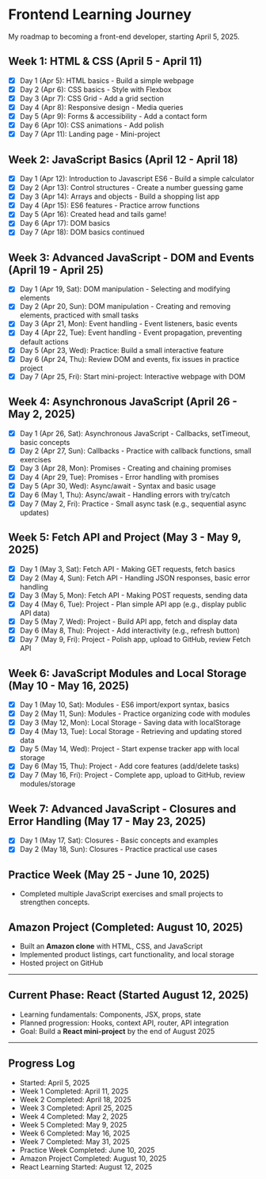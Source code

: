 # Frontend Learning Journey
My roadmap to becoming a front-end developer, starting April 5, 2025.

## Week 1: HTML & CSS (April 5 - April 11)
- [x] Day 1 (Apr 5): HTML basics - Build a simple webpage
- [x] Day 2 (Apr 6): CSS basics - Style with Flexbox
- [x] Day 3 (Apr 7): CSS Grid - Add a grid section
- [x] Day 4 (Apr 8): Responsive design - Media queries
- [x] Day 5 (Apr 9): Forms & accessibility - Add a contact form
- [x] Day 6 (Apr 10): CSS animations - Add polish
- [x] Day 7 (Apr 11): Landing page - Mini-project

## Week 2: JavaScript Basics (April 12 - April 18)
- [x] Day 1 (Apr 12): Introduction to Javascript ES6 - Build a simple calculator
- [x] Day 2 (Apr 13): Control structures - Create a number guessing game
- [x] Day 3 (Apr 14): Arrays and objects - Build a shopping list app
- [x] Day 4 (Apr 15): ES6 features - Practice arrow functions
- [x] Day 5 (Apr 16): Created head and tails game!
- [x] Day 6 (Apr 17): DOM basics
- [x] Day 7 (Apr 18): DOM basics continued

## Week 3: Advanced JavaScript - DOM and Events (April 19 - April 25)
- [x] Day 1 (Apr 19, Sat): DOM manipulation - Selecting and modifying elements 
- [x] Day 2 (Apr 20, Sun): DOM manipulation - Creating and removing elements, practiced with small tasks
- [x] Day 3 (Apr 21, Mon): Event handling - Event listeners, basic events 
- [x] Day 4 (Apr 22, Tue): Event handling - Event propagation, preventing default actions
- [x] Day 5 (Apr 23, Wed): Practice: Build a small interactive feature 
- [x] Day 6 (Apr 24, Thu): Review DOM and events, fix issues in practice project
- [x] Day 7 (Apr 25, Fri): Start mini-project: Interactive webpage with DOM 

## Week 4: Asynchronous JavaScript (April 26 - May 2, 2025)
- [x] Day 1 (Apr 26, Sat): Asynchronous JavaScript - Callbacks, setTimeout, basic concepts
- [x] Day 2 (Apr 27, Sun): Callbacks - Practice with callback functions, small exercises
- [x] Day 3 (Apr 28, Mon): Promises - Creating and chaining promises
- [x] Day 4 (Apr 29, Tue): Promises - Error handling with promises
- [x] Day 5 (Apr 30, Wed): Async/await - Syntax and basic usage
- [x] Day 6 (May 1, Thu): Async/await - Handling errors with try/catch
- [x] Day 7 (May 2, Fri): Practice - Small async task (e.g., sequential async updates)

## Week 5: Fetch API and Project (May 3 - May 9, 2025)
- [x] Day 1 (May 3, Sat): Fetch API - Making GET requests, fetch basics
- [x] Day 2 (May 4, Sun): Fetch API - Handling JSON responses, basic error handling
- [x] Day 3 (May 5, Mon): Fetch API - Making POST requests, sending data
- [x] Day 4 (May 6, Tue): Project - Plan simple API app (e.g., display public API data)
- [x] Day 5 (May 7, Wed): Project - Build API app, fetch and display data
- [x] Day 6 (May 8, Thu): Project - Add interactivity (e.g., refresh button)
- [x] Day 7 (May 9, Fri): Project - Polish app, upload to GitHub, review Fetch API

## Week 6: JavaScript Modules and Local Storage (May 10 - May 16, 2025)
- [x] Day 1 (May 10, Sat): Modules - ES6 import/export syntax, basics
- [x] Day 2 (May 11, Sun): Modules - Practice organizing code with modules
- [x] Day 3 (May 12, Mon): Local Storage - Saving data with localStorage
- [x] Day 4 (May 13, Tue): Local Storage - Retrieving and updating stored data
- [x] Day 5 (May 14, Wed): Project - Start expense tracker app with local storage
- [x] Day 6 (May 15, Thu): Project - Add core features (add/delete tasks)
- [x] Day 7 (May 16, Fri): Project - Complete app, upload to GitHub, review modules/storage

## Week 7: Advanced JavaScript - Closures and Error Handling (May 17 - May 23, 2025)
- [x] Day 1 (May 17, Sat): Closures - Basic concepts and examples
- [x] Day 2 (May 18, Sun): Closures - Practice practical use cases

## Practice Week (May 25 - June 10, 2025)
- Completed multiple JavaScript exercises and small projects to strengthen concepts.

## Amazon Project (Completed: August 10, 2025)
- Built an **Amazon clone** with HTML, CSS, and JavaScript
- Implemented product listings, cart functionality, and local storage
- Hosted project on GitHub

---

## Current Phase: React (Started August 12, 2025)
- Learning fundamentals: Components, JSX, props, state
- Planned progression: Hooks, context API, router, API integration
- Goal: Build a **React mini-project** by the end of August 2025

---

## Progress Log
- Started: April 5, 2025
- Week 1 Completed: April 11, 2025
- Week 2 Completed: April 18, 2025
- Week 3 Completed: April 25, 2025
- Week 4 Completed: May 2, 2025
- Week 5 Completed: May 9, 2025
- Week 6 Completed: May 16, 2025
- Week 7 Completed: May 31, 2025
- Practice Week Completed: June 10, 2025
- Amazon Project Completed: August 10, 2025
- React Learning Started: August 12, 2025
